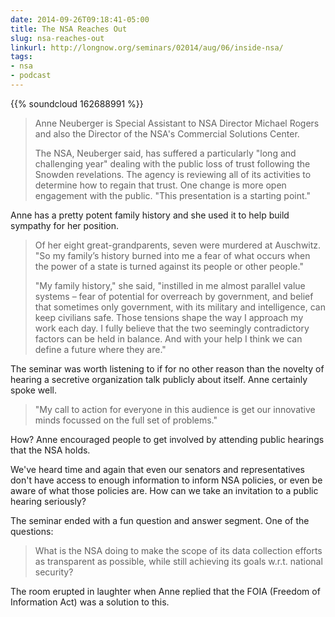 ```yaml
---
date: 2014-09-26T09:18:41-05:00
title: The NSA Reaches Out
slug: nsa-reaches-out
linkurl: http://longnow.org/seminars/02014/aug/06/inside-nsa/
tags:
- nsa
- podcast
---
```


{{% soundcloud 162688991 %}}

> Anne Neuberger is Special Assistant to NSA Director Michael Rogers and also the Director of the NSA's Commercial Solutions Center.
>
> The NSA, Neuberger said, has suffered a particularly "long and challenging year" dealing with the public loss of trust following the Snowden revelations. The agency is reviewing all of its activities to determine how to regain that trust. One change is more open engagement with the public. "This presentation is a starting point."

Anne has a pretty potent family history and she used it to help build sympathy for her position.

> Of her eight great-grandparents, seven were murdered at Auschwitz. "So my family’s history burned into me a fear of what occurs when the power of a state is turned against its people or other people."
>
> "My family history," she said, "instilled in me almost parallel value systems – fear of potential for overreach by government, and belief that sometimes only government, with its military and intelligence, can keep civilians safe. Those tensions shape the way I approach my work each day. I fully believe that the two seemingly contradictory factors can be held in balance. And with your help I think we can define a future where they are."

The seminar was worth listening to if for no other reason than the novelty of hearing a secretive organization talk publicly about itself. Anne certainly spoke well.

> "My call to action for everyone in this audience is get our innovative minds focussed on the full set of problems."

How? Anne encouraged people to get involved by attending public hearings that the NSA holds.

We've heard time and again that even our senators and representatives don't have access to enough information to inform NSA policies, or even be aware of what those policies are. How can we take an invitation to a public hearing seriously?

The seminar ended with a fun question and answer segment. One of the questions:

> What is the NSA doing to make the scope of its data collection efforts as transparent as possible, while still achieving its goals w.r.t. national security?

The room erupted in laughter when Anne replied that the FOIA (Freedom of Information Act) was a solution to this.